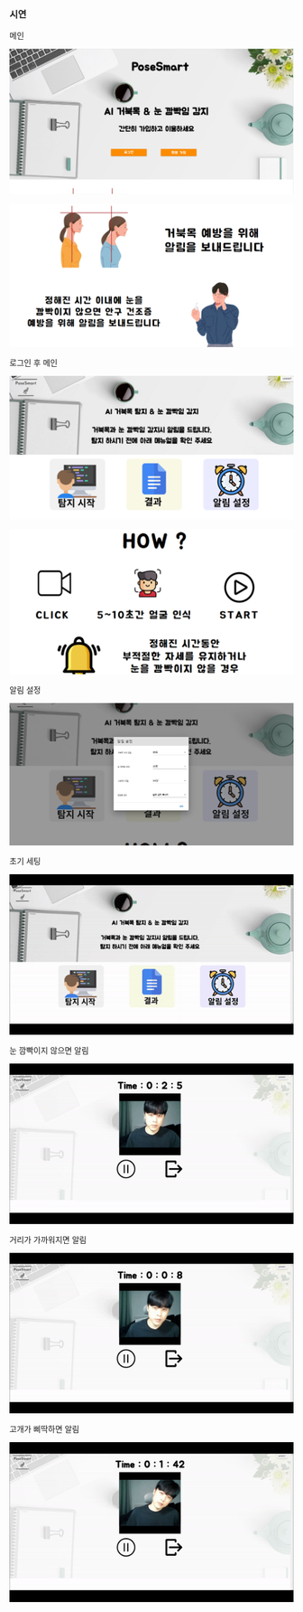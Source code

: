 ### 시연

메인

![Untitled](image/Untitled.png)

![Untitled](image/Untitled%201.png)

로그인 후 메인

![Untitled](image/Untitled%202.png)

![Untitled](image/Untitled%203.png)

알림 설정

![Untitled](image/Untitled%204.png)

초기 세팅

![시연_감지.gif](image/%EC%8B%9C%EC%97%B0_%EA%B0%90%EC%A7%80.gif)

눈 깜빡이지 않으면 알림

![시연_눈.gif](image/%EC%8B%9C%EC%97%B0_%EB%88%88.gif)

거리가 가까워지면 알림

![시연_목앞.gif](image/%EC%8B%9C%EC%97%B0_%EB%AA%A9%EC%95%9E.gif)

고개가 삐딱하면 알림

![시연_목옆.gif](image/%EC%8B%9C%EC%97%B0_%EB%AA%A9%EC%98%86.gif)